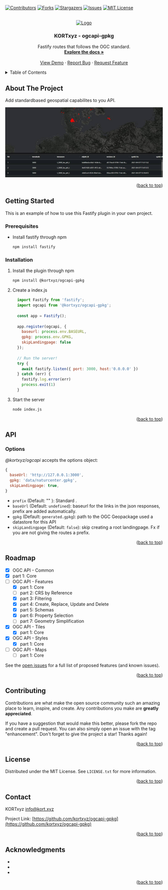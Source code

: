 <!-- Improved compatibility of back to top link: See: https://github.com/othneildrew/Best-README-Template/pull/73 -->
<a name="readme-top"></a>
<!--
*** Thanks for checking out the Best-README-Template. If you have a suggestion
*** that would make this better, please fork the repo and create a pull request
*** or simply open an issue with the tag "enhancement".
*** Don't forget to give the project a star!
*** Thanks again! Now go create something AMAZING! :D
-->



<!-- PROJECT SHIELDS -->
<!--
*** I'm using markdown "reference style" links for readability.
*** Reference links are enclosed in brackets [ ] instead of parentheses ( ).
*** See the bottom of this document for the declaration of the reference variables
*** for contributors-url, forks-url, etc. This is an optional, concise syntax you may use.
*** https://www.markdownguide.org/basic-syntax/#reference-style-links
-->
[![Contributors][contributors-shield]][contributors-url]
[![Forks][forks-shield]][forks-url]
[![Stargazers][stars-shield]][stars-url]
[![Issues][issues-shield]][issues-url]
[![MIT License][license-shield]][license-url]



<!-- PROJECT LOGO -->
<br />
<div align="center">
  <a href="https://kort.xyz">
    <img src="https://avatars.githubusercontent.com/u/34128814?s=400&u=1c88fc45c4b68be2855b3e3bcb3425102f3fe7f1&v=4" alt="Logo" width="80" height="80">
  </a>

<h3 align="center">KORTxyz - ogcapi-gpkg</h3>

  <p align="center">
    Fastify routes that follows the OGC standard.
    <br />
    <a href="https://github.com/kortxyz/ogcapi-gpkg"><strong>Explore the docs »</strong></a>
    <br />
    <br />
    <a href="https://kort.xyz">View Demo</a>
    ·
    <a href="https://github.com/kortxyz/ogcapi-gpkg/issues">Report Bug</a>
    ·
    <a href="https://github.com/kortxyz/ogcapi-gpkg/issues">Request Feature</a>
  </p>
</div>



<!-- TABLE OF CONTENTS -->
<details>
  <summary>Table of Contents</summary>
  <ol>
    <li>
      <a href="#about-the-project">About The Project</a>
    </li>
    <li>
      <a href="#getting-started">Getting Started</a>
      <ul>
        <li><a href="#prerequisites">Prerequisites</a></li>
        <li><a href="#installation">Installation</a></li>
      </ul>
    </li>
    <li><a href="#usage">Usage</a></li>
    <li><a href="#roadmap">Roadmap</a></li>
    <li><a href="#contributing">Contributing</a></li>
    <li><a href="#license">License</a></li>
    <li><a href="#contact">Contact</a></li>
  </ol>
</details>



<!-- ABOUT THE PROJECT -->
## About The Project
Add standardbased geospatial capabilites to you API. 


![Product Name Screen Shot](https://raw.githubusercontent.com/KORTxyz/ogcapi-gpkg/master/.readme/screenshot.jpg)



<p align="right">(<a href="#readme-top">back to top</a>)</p>



<!-- GETTING STARTED -->
## Getting Started

This is an example of how to use this Fastify plugin in your own project.


### Prerequisites

* Install fastify through npm 
  ```sh
  npm install fastify
  ```
### Installation

1. Install the plugin through npm
    ```sh
    npm install @kortxyz/ogcapi-gpkg
    ```
2. Create a index.js

    ```js
      import Fastify from 'fastify';
      import ogcapi from '@kortxyz/ogcapi-gpkg';

      const app = Fastify();

      app.register(ogcapi, {
        baseurl: process.env.BASEURL,
        gpkg: process.env.GPKG, 
        skipLandingpage: false
      });

      // Run the server!
      try {
        await fastify.listen({ port: 3000, host:'0.0.0.0' })
      } catch (err) {
        fastify.log.error(err)
        process.exit(1)
      }

    ```

3. Start the server
   ```sh
   node index.js
   ```

<p align="right">(<a href="#readme-top">back to top</a>)</p>



<!-- USAGE EXAMPLES -->
## API

### Options

*@kortxyz/ogcapi* accepts the options object:

```js
{
  baseUrl: 'http://127.0.0.1:3000',
  gpkg: 'data/naturcenter.gpkg',
  skipLandingpage: true,
}
```
+ `prefix` (Default: "" ): Standard .
+ `baseUrl` (Default: `undefined`): baseurl for the links in the json responses, prefix are added automatically.
+ `gpkg` (Default: `generated.gpkg`): path to the OGC Geopackage used a datastore for this API
+ `skipLandingpage` (Default: `false`): skip creating a root landingpage. Fx if you are not giving the routes a prefix.


<p align="right">(<a href="#readme-top">back to top</a>)</p>



<!-- ROADMAP -->
## Roadmap

- [x]  OGC API - Common
  - [x] part 1: Core
- [ ] OGC API - Features
  - [x] part 1: Core
  - [ ] part 2: CRS by Reference
  - [x] part 3: Filtering
  - [x] part 4: Create, Replace, Update and Delete
  - [x] part 5: Schemas
  - [x] part 6: Property Selection
  - [ ] part 7: Geometry Simplification
- [x] OGC API - Tiles
  - [x] part 1: Core
- [x] OGC API - Styles
  - [x] part 1: Core
- [ ] OGC API - Maps
  - [ ] part 1: Core

See the [open issues](https://github.com/kortxyz/ogcapi-gpkg/issues) for a full list of proposed features (and known issues).

<p align="right">(<a href="#readme-top">back to top</a>)</p>

<!-- CONTRIBUTING -->
## Contributing

Contributions are what make the open source community such an amazing place to learn, inspire, and create. Any contributions you make are **greatly appreciated**.

If you have a suggestion that would make this better, please fork the repo and create a pull request. You can also simply open an issue with the tag "enhancement".
Don't forget to give the project a star! Thanks again!


<p align="right">(<a href="#readme-top">back to top</a>)</p>



<!-- LICENSE -->
## License

Distributed under the MIT License. See `LICENSE.txt` for more information.

<p align="right">(<a href="#readme-top">back to top</a>)</p>



<!-- CONTACT -->
## Contact

KORTxyz [info@kort.xyz](mailto:info@kort.xyz)

Project Link: [https://github.com/kortxyz/ogcapi-gpkg](https://github.com/kortxyz/ogcapi-gpkg)

<p align="right">(<a href="#readme-top">back to top</a>)</p>



<!-- ACKNOWLEDGMENTS -->
## Acknowledgments

* []()
* []()
* []()

<p align="right">(<a href="#readme-top">back to top</a>)</p>



<!-- MARKDOWN LINKS & IMAGES -->
<!-- https://www.markdownguide.org/basic-syntax/#reference-style-links -->
[contributors-shield]: https://img.shields.io/github/contributors/kortxyz/ogcapi-gpkg.svg?style=for-the-badge
[contributors-url]: https://github.com/kortxyz/ogcapi-gpkg/graphs/contributors
[forks-shield]: https://img.shields.io/github/forks/kortxyz/ogcapi-gpkg.svg?style=for-the-badge
[forks-url]: https://github.com/kortxyz/ogcapi-gpkg/network/members
[stars-shield]: https://img.shields.io/github/stars/kortxyz/ogcapi-gpkg.svg?style=for-the-badge
[stars-url]: https://github.com/kortxyz/ogcapi-gpkg/stargazers
[issues-shield]: https://img.shields.io/github/issues/kortxyz/ogcapi-gpkg.svg?style=for-the-badge
[issues-url]: https://github.com/kortxyz/ogcapi-gpkg/issues
[license-shield]: https://img.shields.io/github/license/kortxyz/ogcapi-gpkg.svg?style=for-the-badge
[license-url]: https://github.com/kortxyz/ogcapi-gpkg/blob/master/LICENSE.txt